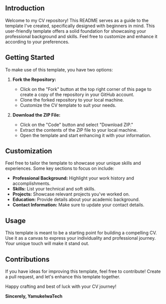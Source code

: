 
## Introduction

Welcome to my CV repository! This README serves as a guide to the template I've created, specifically designed with beginners in mind. This user-friendly template offers a solid foundation for showcasing your professional background and skills. Feel free to customize and enhance it according to your preferences.

## Getting Started

To make use of this template, you have two options:

1. **Fork the Repository:**
   - Click on the "Fork" button at the top right corner of this page to create a copy of the repository in your GitHub account.
   - Clone the forked repository to your local machine.
   - Customize the CV template to suit your needs.

2. **Download the ZIP File:**
   - Click on the "Code" button and select "Download ZIP."
   - Extract the contents of the ZIP file to your local machine.
   - Open the template and start enhancing it with your information.

## Customization

Feel free to tailor the template to showcase your unique skills and experiences. Some key sections to focus on include:

- **Professional Background:** Highlight your work history and accomplishments.
- **Skills:** List your technical and soft skills.
- **Projects:** Showcase relevant projects you've worked on.
- **Education:** Provide details about your academic background.
- **Contact Information:** Make sure to update your contact details.

## Usage

This template is meant to be a starting point for building a compelling CV. Use it as a canvas to express your individuality and professional journey. Your unique touch will make it stand out.

## Contributions

If you have ideas for improving this template, feel free to contribute! Create a pull request, and let's enhance this template together.

Happy crafting and best of luck with your CV journey!

**Sincerely,
YamukelwaTech**
